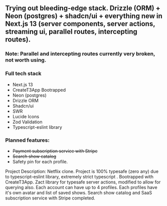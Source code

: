 ## Trying out bleeding-edge stack. Drizzle (ORM) + Neon (postgres) + shadcn/ui + everything new in Next.js 13 (server components, server actions, streaming ui, parallel routes, intercepting routes).

### Note: Parallel and intercepting routes currently very broken, not worth using.

### Full tech stack
- Next.js 13
- CreateT3App Bootrapped
- Neon (postgres)
- Drizzle ORM
- Shadcn/ui
- SWR
- Lucide Icons
- Zod Validation
- Typescript-eslint library

### Planned features: 
- ~~Payment subscription service with Stripe~~  
- ~~Search show catalog~~
- Safety pin for each profile.

Project Description: Netflix clone. Project is 100% typesafe (zero any) due to typescript-eslint library, extremely strict typescript . Bootrapped with CreateT3App. Zact library for typesafe server actions, modified to allow for querying also. Each account can have up to 4 profiles. Each profiles have it's own avatar and list of saved shows. Search show catalog and SaaS subscription service with Stripe completed. 
